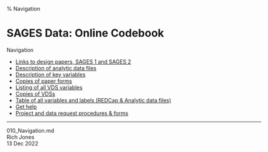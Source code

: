 % Navigation
<body style="margin: auto; max-width: 48em;">
</body>

# SAGES Data: Online Codebook

Navigation

 * [Links to design papers, SAGES 1 and SAGES 2](https://quantsci.s3.amazonaws.com/Work/SAGES/SAGES1_Online_Codebook_Files/030_Design_papers.html)
 * [Description of analytic data files](https://quantsci.s3.amazonaws.com/Work/SAGES/SAGES1_Online_Codebook_Files/050_Analytic_files.html)
 * [Description of key variables](https://quantsci.s3.amazonaws.com/Work/SAGES/SAGES1_Online_Codebook_Files/100_Key_variables.html)
 * [Copies of paper forms](https://quantsci.s3.amazonaws.com/Work/SAGES/SAGES1_Online_Codebook_Files/150_Paper-forms.html)
 * [Listing of all VDS variables](https://quantsci.s3.amazonaws.com/Work/SAGES/SAGES1_Online_Codebook_Files/200_All_vds_variables.html)
 * [Copies of VDSs](https://quantsci.s3.amazonaws.com/Work/SAGES/SAGES1_Online_Codebook_Files/250_Vds-forms.html)
 * [Table of all variables and labels (REDCap & Analytic data files)](https://quantsci.s3.amazonaws.com/Work/SAGES/SAGES1_Online_Codebook_Files/300_Table_all_variables.html)
 * [Get help](https://quantsci.s3.amazonaws.com/Work/SAGES/SAGES1_Online_Codebook_Files/350_Get_help.html)
 * [Project and data request procedures & forms](https://quantsci.s3.amazonaws.com/Work/SAGES/SAGES1_Online_Codebook_Files/400_Procedures_and_forms.html)


---
010_Navigation.md<br>
Rich Jones<br>
13 Dec 2022<br>



